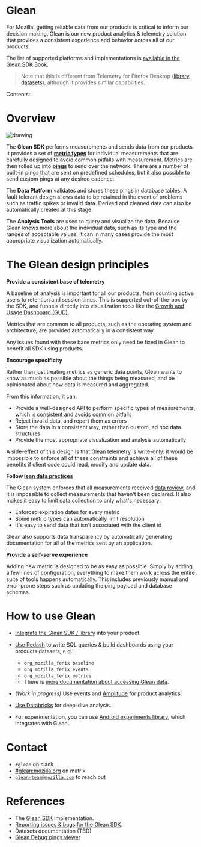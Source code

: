 # Glean

For Mozilla, getting reliable data from our products is critical to inform our decision making. Glean is our new product analytics & telemetry solution that provides a consistent experience and behavior across all of our products.

The list of supported platforms and implementations is [available in the Glean SDK Book](https://mozilla.github.io/glean/book/dev/core/internal/implementations.html).

> Note that this is different from Telemetry for Firefox Desktop ([library](https://firefox-source-docs.mozilla.org/toolkit/components/telemetry/telemetry/index.html), [datasets](../choosing_a_dataset.md)), although it provides similar capabilities.

Contents:

<!-- toc -->

# Overview

![drawing](../../assets/Glean_overview.jpg)

The **Glean SDK** performs measurements and sends data from our products.
It provides a set of **[metric types](https://mozilla.github.io/glean/book/user/metrics)** for individual measurements that are carefully designed to avoid common pitfalls with measurement.
Metrics are then rolled up into **[pings](https://mozilla.github.io/glean/book/user/pings)** to send over the network.
There are a number of built-in pings that are sent on predefined schedules, but it also possible to send custom pings at any desired cadence.

The **Data Platform** validates and stores these pings in database tables.
A fault tolerant design allows data to be retained in the event of problems such as traffic spikes or invalid data.
Derived and cleaned data can also be automatically created at this stage.

The **Analysis Tools** are used to query and visualize the data.
Because Glean knows more about the individual data, such as its type and the ranges of acceptable values, it can in many cases provide the most appropriate visualization automatically.

<!-- TODO: Link to GLAM -->

# The Glean design principles

**Provide a consistent base of telemetry**

A baseline of analysis is important for all our products, from counting active users to retention and session times. This is supported out-of-the-box by the SDK, and funnels directly into visualization tools like the [Growth and Usage Dashboard (GUD)](https://growth-stage.bespoke.nonprod.dataops.mozgcp.net/).

Metrics that are common to all products, such as the operating system and architecture, are provided automatically in a consistent way.

Any issues found with these base metrics only need be fixed in Glean to benefit all SDK-using products.

**Encourage specificity**

Rather than just treating metrics as generic data points, Glean wants to know as much as possible about the things being measured, and be opinionated about how data is measured and aggregated.

From this information, it can:

- Provide a well-designed API to perform specific types of measurements, which is consistent and avoids common pitfalls
- Reject invalid data, and report them as errors
- Store the data in a consistent way, rather than custom, ad hoc data structures
- Provide the most appropriate visualization and analysis automatically

A side-effect of this design is that Glean telemetry is write-only: it would be impossible to enforce all of these constraints and achieve all of these benefits if client code could read, modify and update data.

**Follow [lean data practices](https://leandatapractices.com/)**

The Glean system enforces that all measurements received [data review](https://wiki.mozilla.org/Firefox/Data_Collection), and it is impossible to collect measurements that haven't been declared.
It also makes it easy to limit data collection to only what's necessary:

- Enforced expiration dates for every metric
- Some metric types can automatically limit resolution
- It's easy to send data that isn't associated with the client id

Glean also supports data transparency by automatically generating documentation for all of the metrics sent by an application.

**Provide a self-serve experience**

Adding new metric is designed to be as easy as possible.
Simply by adding a few lines of configuration, everything to make them work across the entire suite of tools happens automatically.
This includes previously manual and error-prone steps such as updating the ping payload and database schemas.

# How to use Glean

- [Integrate the Glean SDK / library](https://mozilla.github.io/glean/book/user/adding-glean-to-your-project.html) into your product.
- [Use Redash](https://sql.telemetry.mozilla.org/) to write SQL queries & build dashboards using your products datasets, e.g.:

  - `org_mozilla_fenix.baseline`
  - `org_mozilla_fenix.events`
  - `org_mozilla_fenix.metrics`
  - There is [more documentation about accessing Glean data](accessing_glean_data.md).

- _(Work in progress)_ Use events and [Amplitude](https://sso.mozilla.com/amplitude) for product analytics.
- [Use Databricks](https://sso.mozilla.com/databricks) for deep-dive analysis.
- For experimentation, you can use [Android experiments library](https://github.com/mozilla-mobile/android-components/blob/master/components/service/experiments/README.md), which integrates with Glean.

# Contact

- `#glean` on slack
- [#glean:mozilla.org](https://chat.mozilla.org/#/room/#glean:mozilla.org) on matrix
- [`glean-team@mozilla.com`](mailto:glean-team@mozilla.com) to reach out

# References

- The [Glean SDK](https://github.com/mozilla/glean/) implementation.
- [Reporting issues & bugs for the Glean SDK](https://bugzilla.mozilla.org/enter_bug.cgi?product=Data%20Platform%20and%20Tools&component=Glean%3A%20SDK).
- Datasets documentation (TBD)
- [Glean Debug pings viewer](https://debug-ping-preview.firebaseapp.com/)
